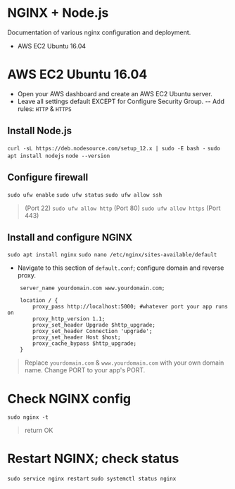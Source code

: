 # NGINX + Node.js
Documentation of various nginx configuration and deployment.
- AWS EC2 Ubuntu 16.04

# AWS EC2 Ubuntu 16.04
- Open your AWS dashboard and create an AWS EC2 Ubuntu server.
- Leave all settings default EXCEPT for Configure Security Group.
-- Add rules: `HTTP` & `HTTPS`

## Install Node.js
`curl -sL https://deb.nodesource.com/setup_12.x | sudo -E bash -`
`sudo apt install nodejs`
`node --version`

## Configure firewall
`sudo ufw enable`
`sudo ufw status`
`sudo ufw allow ssh`
> (Port 22)
`sudo ufw allow http`
> (Port 80)
`sudo ufw allow https`
> (Port 443)

## Install and configure NGINX
`sudo apt install nginx`
`sudo nano /etc/nginx/sites-available/default`

- Navigate to this section of `default.conf`; configure domain and reverse proxy.
```
    server_name yourdomain.com www.yourdomain.com;

    location / {
        proxy_pass http://localhost:5000; #whatever port your app runs on
        proxy_http_version 1.1;
        proxy_set_header Upgrade $http_upgrade;
        proxy_set_header Connection 'upgrade';
        proxy_set_header Host $host;
        proxy_cache_bypass $http_upgrade;
    }
```
> Replace `yourdomain.com` & `www.yourdomain.com` with your own domain name. Change PORT to your app's PORT.

# Check NGINX config
`sudo nginx -t`
> return OK

# Restart NGINX; check status
`sudo service nginx restart`
`sudo systemctl status nginx`
